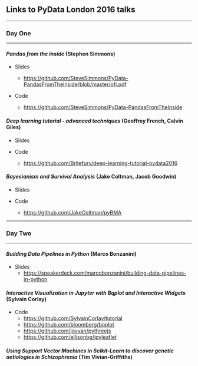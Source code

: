 ## Links to PyData London 2016 talks

---

### Day One

---

#### *Pandas from the inside* (Stephen Simmons)

* Slides
  * https://github.com/SteveSimmons/PyData-PandasFromTheInside/blob/master/pfi.pdf

* Code
  * https://github.com/SteveSimmons/PyData-PandasFromTheInside


#### *Deep learning tutorial - advanced techniques* (Geoffrey French, Calvin Giles)

* Slides

* Code
  * https://github.com/Britefury/deep-learning-tutorial-pydata2016


#### *Bayesianism and Survival Analysis* (Jake Coltman, Jacob Goodwin)

* Slides

* Code
  * https://github.com/JakeColtman/pyBMA

---

### Day Two

---

#### *Building Data Pipelines in Python* (Marco Bonzanini)

* Slides
  * https://speakerdeck.com/marcobonzanini/building-data-pipelines-in-python


#### *Interactive Visualization in Jupyter with Bqplot and Interactive Widgets* (Sylvain Corlay)

* Code
  * https://github.com/SylvainCorlay/tutorial
  * https://github.com/bloomberg/bqplot
  * https://github.com/jovyan/pythreejs
  * https://github.com/ellisonbg/ipyleaflet

#### *Using Support Vector Machines in Scikit-Learn to discover genetic aetiologies in Schizophrenia* (Tim Vivian-Griffiths)
